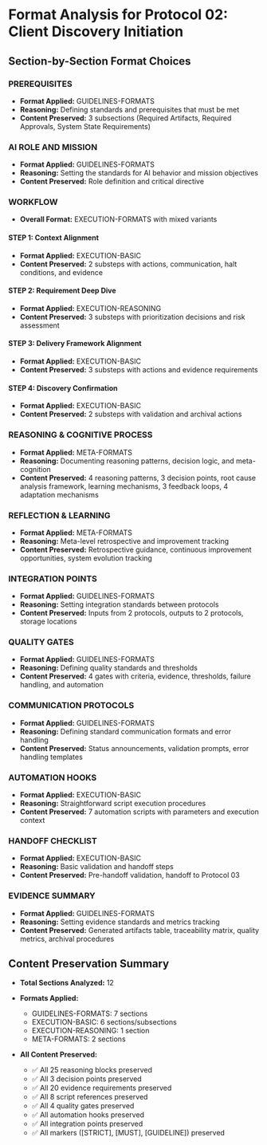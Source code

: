 # Format Analysis for Protocol 02: Client Discovery Initiation

## Section-by-Section Format Choices

### PREREQUISITES
<!-- [Category: GUIDELINES-FORMATS] -->
<!-- Why: Setting rules and standards for required artifacts, approvals, and system states before execution -->
- **Format Applied:** GUIDELINES-FORMATS
- **Reasoning:** Defining standards and prerequisites that must be met
- **Content Preserved:** 3 subsections (Required Artifacts, Required Approvals, System State Requirements)

### AI ROLE AND MISSION
<!-- [Category: GUIDELINES-FORMATS] -->
<!-- Why: Establishing role definition and mission standards -->
- **Format Applied:** GUIDELINES-FORMATS
- **Reasoning:** Setting the standards for AI behavior and mission objectives
- **Content Preserved:** Role definition and critical directive

### WORKFLOW
<!-- [Category: EXECUTION-FORMATS - Mixed variants by step] -->
- **Overall Format:** EXECUTION-FORMATS with mixed variants

#### STEP 1: Context Alignment
<!-- [Category: EXECUTION-BASIC] -->
<!-- Why: Simple workflow steps for reviewing and capturing context -->
- **Format Applied:** EXECUTION-BASIC
- **Content Preserved:** 2 substeps with actions, communication, halt conditions, and evidence

#### STEP 2: Requirement Deep Dive
<!-- [Category: EXECUTION-REASONING] -->
<!-- Why: Critical prioritization and validation decisions requiring documented reasoning -->
- **Format Applied:** EXECUTION-REASONING
- **Content Preserved:** 3 substeps with prioritization decisions and risk assessment

#### STEP 3: Delivery Framework Alignment
<!-- [Category: EXECUTION-BASIC] -->
<!-- Why: Straightforward alignment and communication planning -->
- **Format Applied:** EXECUTION-BASIC
- **Content Preserved:** 3 substeps with actions and evidence requirements

#### STEP 4: Discovery Confirmation
<!-- [Category: EXECUTION-BASIC] -->
<!-- Why: Simple confirmation and archival steps -->
- **Format Applied:** EXECUTION-BASIC
- **Content Preserved:** 2 substeps with validation and archival actions

### REASONING & COGNITIVE PROCESS
<!-- [Category: META-FORMATS] -->
<!-- Why: Meta-level protocol analysis and reasoning patterns documentation -->
- **Format Applied:** META-FORMATS
- **Reasoning:** Documenting reasoning patterns, decision logic, and meta-cognition
- **Content Preserved:** 4 reasoning patterns, 3 decision points, root cause analysis framework, learning mechanisms, 3 feedback loops, 4 adaptation mechanisms

### REFLECTION & LEARNING
<!-- [Category: META-FORMATS] -->
<!-- Why: Continuous improvement and learning integration for protocol evolution -->
- **Format Applied:** META-FORMATS
- **Reasoning:** Meta-level retrospective and improvement tracking
- **Content Preserved:** Retrospective guidance, continuous improvement opportunities, system evolution tracking

### INTEGRATION POINTS
<!-- [Category: GUIDELINES-FORMATS] -->
<!-- Why: Defining standards for inputs/outputs and artifact storage -->
- **Format Applied:** GUIDELINES-FORMATS
- **Reasoning:** Setting integration standards between protocols
- **Content Preserved:** Inputs from 2 protocols, outputs to 2 protocols, storage locations

### QUALITY GATES
<!-- [Category: GUIDELINES-FORMATS] -->
<!-- Why: Setting validation standards and criteria -->
- **Format Applied:** GUIDELINES-FORMATS
- **Reasoning:** Defining quality standards and thresholds
- **Content Preserved:** 4 gates with criteria, evidence, thresholds, failure handling, and automation

### COMMUNICATION PROTOCOLS
<!-- [Category: GUIDELINES-FORMATS] -->
<!-- Why: Setting communication standards and templates -->
- **Format Applied:** GUIDELINES-FORMATS
- **Reasoning:** Defining standard communication formats and error handling
- **Content Preserved:** Status announcements, validation prompts, error handling templates

### AUTOMATION HOOKS
<!-- [Category: EXECUTION-BASIC] -->
<!-- Why: Simple execution of validation scripts with clear steps -->
- **Format Applied:** EXECUTION-BASIC
- **Reasoning:** Straightforward script execution procedures
- **Content Preserved:** 7 automation scripts with parameters and execution context

### HANDOFF CHECKLIST
<!-- [Category: EXECUTION-BASIC] -->
<!-- Why: Simple checklist execution for protocol completion -->
- **Format Applied:** EXECUTION-BASIC
- **Reasoning:** Basic validation and handoff steps
- **Content Preserved:** Pre-handoff validation, handoff to Protocol 03

### EVIDENCE SUMMARY
<!-- [Category: GUIDELINES-FORMATS] -->
<!-- Why: Defining standards for evidence collection and quality metrics -->
- **Format Applied:** GUIDELINES-FORMATS
- **Reasoning:** Setting evidence standards and metrics tracking
- **Content Preserved:** Generated artifacts table, traceability matrix, quality metrics, archival procedures

## Content Preservation Summary

- **Total Sections Analyzed:** 12
- **Formats Applied:**
  - GUIDELINES-FORMATS: 7 sections
  - EXECUTION-BASIC: 6 sections/subsections
  - EXECUTION-REASONING: 1 section
  - META-FORMATS: 2 sections

- **All Content Preserved:**
  - ✅ All 25 reasoning blocks preserved
  - ✅ All 3 decision points preserved
  - ✅ All 20 evidence requirements preserved
  - ✅ All 8 script references preserved
  - ✅ All 4 quality gates preserved
  - ✅ All automation hooks preserved
  - ✅ All integration points preserved
  - ✅ All markers ([STRICT], [MUST], [GUIDELINE]) preserved
